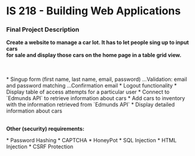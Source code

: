 # IS 218 - Building Web Applications

<h3>Final Project Description</h3>
<p><b>
  Create a website to manage a car lot. It has to let people sing up to input cars <br />
  for sale and display those cars on the home page in a table grid view.
</b></p><br /><br />
* Singup form (first name, last name, email, password)
...Validation: email and password matching
...Confirmation email
* Logout functionality
* Display table of access attempts for a particular user
* Connect to `Edmunds API` to retrieve information about cars
* Add cars to inventory with the information retrieved from `Edmunds API`
* Display detailed information about cars <br /><br />

<p><b>Other (security) requirements:</b></p>
* Password Hashing
* CAPTCHA
* HoneyPot
* SQL Injection
* HTML Injection
* CSRF Protection 
